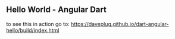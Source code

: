 ## Hello World - Angular Dart

to see this in action go to: 
https://daveplug.github.io/dart-angular-hello/build/index.html